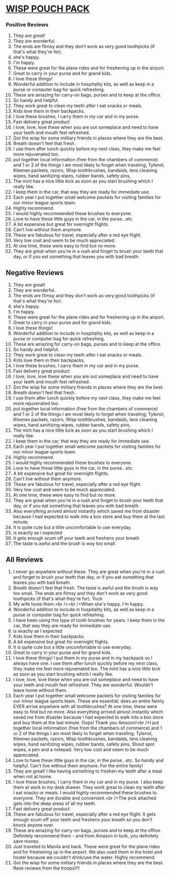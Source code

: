 # [WISP POUCH PACK](https://products.checkmycream.com/products/WISP-POUCH-PACK.html)

### Positive Reviews

<ol>
      <li>They are great!  </li>
      <li>They are wonderful.  </li>
      <li>The ends are flimsy and they don&#x27;t work as very good toothpicks (if that&#x27;s what they&#x27;re for).</li>
      <li>she&#x27;s happy.</li>
      <li>I&#x27;m happy.</li>
      <li>These were great for the plane rides and for freshening up in the airport.  </li>
      <li>Great to carry in your purse and for grand kids.</li>
      <li>I love these things!</li>
      <li>Wonderful addition to include in hospitality kits, as well as keep in a purse or computer bag for quick refreshing.</li>
      <li>These are amazing for carry-on bags, purses and to keep at the office.</li>
      <li>So handy and helpful.  </li>
      <li>They work great to clean my teeth after I eat snacks or meals.  </li>
      <li>Kids love them in their backpacks.</li>
      <li>I love these brushes, I carry them in my car and in my purse.  </li>
      <li>Fast delivery great product</li>
      <li>I love, love, love these when you are out someplace and need to have your teeth and mouth feel refreshed.  </li>
      <li>Got the wisp for some military friends in places where they are the best.</li>
      <li>Breath doesn&#x27;t feel that fresh.</li>
      <li>I use them after lunch quickly before my next class, they make me feel more rejuvenated too.</li>
      <li>put together local information (free from the chambers of commerce) and 1 or 2 of the things I am most likely to forget when traveling; Tylenol, Kleenex packets, razors, Wisp toothbrushes, bandaids, lens cleaning wipes, hand sanitizing wipes, rubber bands, safety pins,</li>
      <li>The mint has a nice little kick as soon as you start brushing which I really like.</li>
      <li>I keep them in the car, that way they are ready for immediate use.</li>
      <li>Each year I put together small welcome packets for visiting families for our minor league sports team.  </li>
      <li>Highly recommend.</li>
      <li>I would highly recommended these brushes to everyone.  </li>
      <li>Love to have these little guys in the car, in the purse...etc.  </li>
      <li>A bit expensive but great for overnight flights.</li>
      <li>Can&#x27;t live without them anymore.  </li>
      <li>These are fabulous for travel, especially after a red eye flight.  </li>
      <li>Very low cost and seem to be much appreciated.</li>
      <li>At one time, these were easy to find but no more.  </li>
      <li>They are great when you&#x27;re in a rush and forget to brush your teeth that day, or if you eat something that leaves you with bad breath.</li>
</ol>


<h2>Negative Reviews</h2>
<ol>
<li> They are great!  </li>
<li> They are wonderful.  </li>
<li> The ends are flimsy and they don&#x27;t work as very good toothpicks (if that&#x27;s what they&#x27;re for).</li>
<li> she&#x27;s happy.</li>
<li> I&#x27;m happy.</li>
<li> These were great for the plane rides and for freshening up in the airport.  </li>
<li> Great to carry in your purse and for grand kids.</li>
<li> I love these things!</li>
<li> Wonderful addition to include in hospitality kits, as well as keep in a purse or computer bag for quick refreshing.</li>
<li> These are amazing for carry-on bags, purses and to keep at the office.</li>
<li> So handy and helpful.  </li>
<li> They work great to clean my teeth after I eat snacks or meals.  </li>
<li> Kids love them in their backpacks.</li>
<li> I love these brushes, I carry them in my car and in my purse.  </li>
<li> Fast delivery great product</li>
<li> I love, love, love these when you are out someplace and need to have your teeth and mouth feel refreshed.  </li>
<li> Got the wisp for some military friends in places where they are the best.</li>
<li> Breath doesn&#x27;t feel that fresh.</li>
<li> I use them after lunch quickly before my next class, they make me feel more rejuvenated too.</li>
<li> put together local information (free from the chambers of commerce) and 1 or 2 of the things I am most likely to forget when traveling; Tylenol, Kleenex packets, razors, Wisp toothbrushes, bandaids, lens cleaning wipes, hand sanitizing wipes, rubber bands, safety pins,</li>
<li> The mint has a nice little kick as soon as you start brushing which I really like.</li>
<li> I keep them in the car, that way they are ready for immediate use.</li>
<li> Each year I put together small welcome packets for visiting families for our minor league sports team.  </li>
<li> Highly recommend.</li>
<li> I would highly recommended these brushes to everyone.  </li>
<li> Love to have these little guys in the car, in the purse...etc.  </li>
<li> A bit expensive but great for overnight flights.</li>
<li> Can&#x27;t live without them anymore.  </li>
<li> These are fabulous for travel, especially after a red eye flight.  </li>
<li> Very low cost and seem to be much appreciated.</li>
<li> At one time, these were easy to find but no more.  </li>
<li> They are great when you&#x27;re in a rush and forget to brush your teeth that day, or if you eat something that leaves you with bad breath.</li>
<li> Also everything arrived almost instantly which saved me from disaster because I had expected to walk into a box store and buy them at the last minute.  </li>
<li> It is quite cute but a little uncomfortable to use everyday.</li>
<li> is exactly as I expected</li>
<li> It gets enough scum off your teeth and freshens your breath</li>
<li> The taste is awful and the brush is way too small.</li>
</ol>

<h2>All Reviews</h2>

<ol>
    <li> I never go anywhere without these. They are great when you&#x27;re in a rush and forget to brush your teeth that day, or if you eat something that leaves you with bad breath.</li>
    <li> Breath doesn&#x27;t feel that fresh. The taste is awful and the brush is way too small. The ends are flimsy and they don&#x27;t work as very good toothpicks (if that&#x27;s what they&#x27;re for). Yuck</li>
    <li> My wife loves them.&lt;br /&gt;&lt;br /&gt;When she&#x27;s happy. I&#x27;m happy.</li>
    <li> Wonderful addition to include in hospitality kits, as well as keep in a purse or computer bag for quick refreshing.</li>
    <li> I have been using this type of tooth brushes for years. I keep them in the car, that way they are ready for immediate use.</li>
    <li> is exactly as I expected</li>
    <li> Kids love them in their backpacks.</li>
    <li> A bit expensive but great for overnight flights.</li>
    <li> It is quite cute but a little uncomfortable to use everyday.</li>
    <li> Great to carry in your purse and for grand kids.</li>
    <li> I love these things! I put them in my purse and in my backpack so I always have one. I use them after lunch quickly before my next class, they make me feel more rejuvenated too. The mint has a nice little kick as soon as you start brushing which I really like.</li>
    <li> I love, love, love these when you are out someplace and need to have your teeth and mouth feel refreshed.  They are wonderful.  Wouldn&#x27;t leave home without them.</li>
    <li> Each year I put together small welcome packets for visiting families for our minor league sports team.  These are essential; does an entire family EVER arrive anywhere with all toothbrushes?  At one time, these were easy to find but no more.  Also everything arrived almost instantly which saved me from disaster because I had expected to walk into a box store and buy them at the last minute.  Oops! Thank you Amazon!&lt;br /&gt;I put together local information (free from the chambers of commerce) and 1 or 2 of the things I am most likely to forget when traveling; Tylenol, Kleenex packets, razors, Wisp toothbrushes, bandaids, lens cleaning wipes, hand sanitizing wipes, rubber bands, safety pins, Shout spot wipes, a pen and a notepad.  Very low cost and seem to be much appreciated.</li>
    <li> Love to have these little guys in the car, in the purse...etc.  So handy and helpful.  Can&#x27;t live without them anymore.  For the entire family!</li>
    <li> They are great!  I like having something to freshen my teeth after a meal when not at home.</li>
    <li> I love these brushes, I carry them in my car and in my purse.  I also keep them at work in my desk drawer.  They work great to clean my teeth after I eat snacks or meals.  I would highly recommended these brushes to everyone.  They are durable and convenient.&lt;br /&gt;The pick attached gets into the deep areas of all my teeth.</li>
    <li> Fast delivery great product</li>
    <li> These are fabulous for travel, especially after a red eye flight.  It gets enough scum off your teeth and freshens your breath so you don&#x27;t knock anyone over.</li>
    <li> These are amazing for carry-on bags, purses and to keep at the office. Definitely recommend them - and from Amazon in bulk, you definitely save money.</li>
    <li> Just traveled to Manila and back.  These were great for the plane rides and for freshening up in the airport.  We also used them in the hotel and hostel because we couldn&#x27;t drink/use the water.  Highly recommend.</li>
    <li> Got the wisp for some military friends in places where they are the best. Rave reviews from the troops!!!!</li>
</ol>




